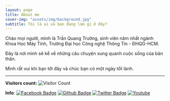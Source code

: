 ```yaml
---
layout: page
title: About me
cover-img: "assets/img/background.jpg"
subtitle: Tôi là ai và bạn đang làm gì ở đây?
---
```


Chào mọi người, mình là Trần Quang Trường, sinh viên năm nhất ngành Khoa Học Máy Tính, Trường Đại học Công nghệ Thông Tin - ĐHQG-HCM.

Đây là nơi mình sẽ kể về những câu chuyện xung quanh cuộc sống của bản thân.

Mình rất vui khi bạn tới đây và chúc bạn có một ngày tốt lành.

---

**Visitors count:** ![Visitor Count](https://profile-counter.glitch.me/{QioCas}/count.svg)

**Info**: [![Facebook Badge][1]](https://www.facebook.com/QioCas)
[![Github Badge][2]](https://github.com/QioCas)
[![Twitter Badge][3]](https://twitter.com/loai_u)
[![Youtube][4]](https://www.youtube.com/@user-uv8pf3wy1d/videos)


  [1]:https://shields.io/badge/Facebook-Ch%C3%A2u%20Qu%E1%BB%B3nh-blue?logo=facebook&style=plastic
  [2]:https://shields.io/badge/Github-QioCas-black?logo=github&style=plastic
  [3]:https://shields.io/badge/Twitter-QioCas-black?logo=x&style=plastic
  [4]:https://shields.io/badge/Youtube-QioCas-red?logo=data:image/png;base64,iVBORw0KGgoAAAANSUhEUgAAABwAAAAcCAYAAAByDd+UAAAAwklEQVR4AWNwL/ChKx6GFo5a+J+BQRmIfYE4HYgrgLgLiOdA8VqsGCHfBdWTDjVDGaeFQElmIL4CxP+pjK/gsnA7SAGN8FpsFv6nJUaxECggSmsLQXYgW2hOlKbs7P//7ezItVAf2UJfojTNnv0fDNauJcdCX2QLo0iwEAHa2si2MJ1ECxHg1StIUBPWH0V3C+kepOQnmi1byE809M8W9M/49C/a6F940796wqyAo/BUvtuRMZ5KOApk1mibhmI8aiEAWJrZd6IgmiUAAAAASUVORK5CYII=